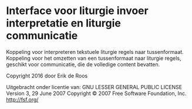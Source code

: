 ﻿# Interface voor liturgie invoer interpretatie en liturgie communicatie 

Koppeling voor interpreteren tekstuele liturgie regels naar tussenformaat.
Koppeling voor het omzetten van een tussenformaat naar liturgie regels, geschikt voor communicatie, die de volledige content bevatten.

Copyright 2016 door Erik de Roos

Uitgebracht onder licentie van:
GNU LESSER GENERAL PUBLIC LICENSE
Version 3, 29 June 2007
Copyright © 2007 Free Software Foundation, Inc. <http://fsf.org/>
